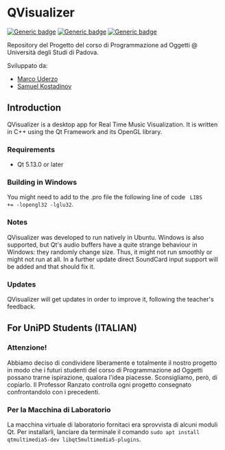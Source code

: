 # QVisualizer

[![Generic badge](https://img.shields.io/badge/Windows_Build-Passing-COLOR.svg)](https://shields.io/)
[![Generic badge](https://img.shields.io/badge/Linux_Build-Passing-COLOR.svg)](https://shields.io/)
[![Generic badge](https://img.shields.io/badge/Using-Qt_Framework-BLUE.svg)](https://shields.io/)


Repository del Progetto del corso di Programmazione ad Oggetti @ Università degli Studi di Padova. 

Sviluppato da:
- [Marco Uderzo](https://github.com/marcouderzo)
- [Samuel Kostadinov](https://github.com/Neskelogth)

## Introduction

QVisualizer is a desktop app for Real Time Music Visualization. It is written in C++ using the Qt Framework and its OpenGL library.

### Requirements
- Qt 5.13.0 or later 

### Building in Windows
You might need to add to the .pro file the following line of code ` LIBS     += -lopengl32 -lglu32`.

### Notes
QVisualizer was developed to run natively in Ubuntu. Windows is also supported, but Qt's audio buffers have a quite strange behaviour in Windows: they randomly change size. Thus, it might not run smoothly or might not run at all. In a further update direct SoundCard input support will be added and that should fix it.

### Updates
QVisualizer will get updates in order to improve it, following the teacher's feedback.

## For UniPD Students (ITALIAN)

### Attenzione!
Abbiamo deciso di condividere liberamente e totalmente il nostro progetto in modo che i futuri studenti del corso di Programmazione ad Oggetti possano trarne ispirazione, qualora l'idea piacesse. Sconsigliamo, però, di copiarlo. Il Professor Ranzato controlla ogni progetto consegnato confrontandolo con i precedenti. 

### Per la Macchina di Laboratorio 
La macchina virtuale di laboratorio fornitaci era sprovvista di alcuni moduli Qt. Per installarli, lanciare da terminale il comando `sudo apt install qtmultimedia5-dev libqt5multimedia5-plugins`.



